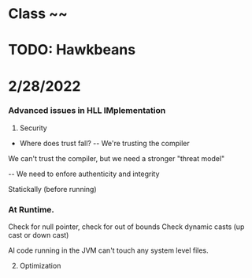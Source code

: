 # Class ~~
 
# TODO: Hawkbeans

# 2/28/2022

###  Advanced issues in HLL IMplementation

1) Security
- Where does trust fall? 
-- We're trusting the compiler 

We can't trust the compiler, but we need a stronger "threat model" 

-- We need to enfore authenticity and integrity 

Statickally (before running) 

### At Runtime.
Check for null pointer, check for out of bounds
Check dynamic casts (up cast or down cast) 

Al code running in the JVM can't touch any system level files. 




2) Optimization 

